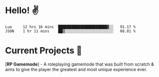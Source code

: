# Hello! ✌️

<!--START_SECTION:waka-->
```text
Lua     12 hrs 16 mins  ██████████████████████▓░░   91.17 % 
JSON    1 hr 11 mins    ██▒░░░░░░░░░░░░░░░░░░░░░░   08.81 % 
```
<!--END_SECTION:waka-->

# Current Projects 🎨
[**RP Gamemode**] - A roleplaying gamemode that was built from scratch & aims to give the player the greatest and most unique experience ever.
